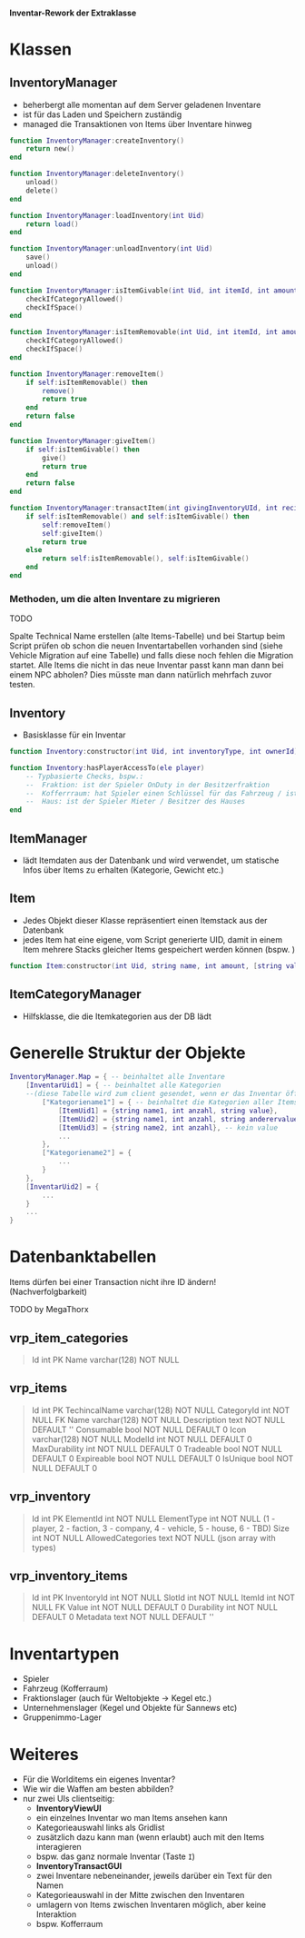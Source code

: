 #### Inventar-Rework der Extraklasse

# Klassen

## InventoryManager
- beherbergt alle momentan auf dem Server geladenen Inventare
- ist für das Laden und Speichern zuständig
- managed die Transaktionen von Items über Inventare hinweg

```Lua
function InventoryManager:createInventory()
    return new()
end

function InventoryManager:deleteInventory()
    unload()
    delete()
end

function InventoryManager:loadInventory(int Uid)
    return load()
end

function InventoryManager:unloadInventory(int Uid)
    save()
    unload()
end

function InventoryManager:isItemGivable(int Uid, int itemId, int amount)
    checkIfCategoryAllowed()
    checkIfSpace()
end

function InventoryManager:isItemRemovable(int Uid, int itemId, int amount)
    checkIfCategoryAllowed()
    checkIfSpace()
end

function InventoryManager:removeItem()
    if self:isItemRemovable() then
        remove()
        return true
    end
    return false
end

function InventoryManager:giveItem()
    if self:isItemGivable() then
        give()
        return true
    end
    return false
end

function InventoryManager:transactItem(int givingInventoryUId, int recievingInventoryUid, int itemId, int amount, [string value])
    if self:isItemRemovable() and self:isItemGivable() then
        self:removeItem()
        self:giveItem()
        return true
    else
        return self:isItemRemovable(), self:isItemGivable()
    end
end
```

### Methoden, um die alten Inventare zu migrieren
TODO

Spalte Technical Name erstellen (alte Items-Tabelle) und bei Startup beim Script prüfen ob schon die neuen Inventartabellen vorhanden sind (siehe Vehicle Migration auf eine Tabelle) und falls diese noch fehlen die Migration startet. Alle Items die nicht in das neue Inventar passt kann man dann bei einem NPC abholen? Dies müsste man dann natürlich mehrfach zuvor testen.

## Inventory
- Basisklasse für ein Inventar
```Lua
function Inventory:constructor(int Uid, int inventoryType, int ownerId)

function Inventory:hasPlayerAccessTo(ele player)
    -- Typbasierte Checks, bspw.:
    --  Fraktion: ist der Spieler OnDuty in der Besitzerfraktion
    --  Kofferrraum: hat Spieler einen Schlüssel für das Fahrzeug / ist CopDuty
    --  Haus: ist der Spieler Mieter / Besitzer des Hauses
end
```

## ItemManager
- lädt Itemdaten aus der Datenbank und wird verwendet, um statische Infos über Items zu erhalten (Kategorie, Gewicht etc.)

## Item
- Jedes Objekt dieser Klasse repräsentiert einen Itemstack aus der Datenbank
- jedes Item hat eine eigene, vom Script generierte UID, damit in einem Item mehrere Stacks gleicher Items gespeichert werden können (bspw. )
```Lua
function Item:constructor(int Uid, string name, int amount, [string value])
```

## ItemCategoryManager
- Hilfsklasse, die die Itemkategorien aus der DB lädt

# Generelle Struktur der Objekte

```Lua
InventoryManager.Map = { -- beinhaltet alle Inventare
    [InventarUid1] = { -- beinhaltet alle Kategorien
    --(diese Tabelle wird zum client gesendet, wenn er das Inventar öffnet)
        ["Kategoriename1"] = { -- beinhaltet die Kategorien aller Items
            [ItemUid1] = {string name1, int anzahl, string value},
            [ItemUid2] = {string name1, int anzahl, string anderervalue},
            [ItemUid3] = {string name2, int anzahl}, -- kein value
            ...
        },
        ["Kategoriename2"] = {
            ...
        }
    },
    [InventarUid2] = {
        ...
    }
    ...
}
```




# Datenbanktabellen

Items dürfen bei einer Transaction nicht ihre ID ändern! (Nachverfolgbarkeit)

TODO by MegaThorx

## vrp_item_categories
> Id int PK
> Name varchar(128) NOT NULL

## vrp_items
> Id int PK
> TechincalName varchar(128) NOT NULL
> CategoryId int NOT NULL FK
> Name varchar(128) NOT NULL
> Description text NOT NULL DEFAULT ''
> Consumable bool NOT NULL DEFAULT 0
> Icon varchar(128) NOT NULL
> ModelId int NOT NULL DEFAULT 0
> MaxDurability int NOT NULL DEFAULT 0
> Tradeable bool NOT NULL DEFAULT 0
> Expireable bool NOT NULL DEFAULT 0
> IsUnique bool NOT NULL DEFAULT 0

## vrp_inventory
> Id int PK
> ElementId int NOT NULL
> ElementType int NOT NULL (1 - player, 2 - faction, 3 - company, 4 - vehicle, 5 - house, 6 - TBD)
> Size int NOT NULL
> AllowedCategories text NOT NULL (json array with types)

## vrp_inventory_items
> Id int PK
> InventoryId int NOT NULL
> SlotId int NOT NULL
> ItemId int NOT NULL FK
> Value int NOT NULL DEFAULT 0
> Durability int NOT NULL DEFAULT 0
> Metadata text NOT NULL DEFAULT ''

# Inventartypen
- Spieler
- Fahrzeug (Kofferraum)
- Fraktionslager (auch für Weltobjekte -> Kegel etc.)
- Unternehmenslager (Kegel und Objekte für Sannews etc)
- Gruppenimmo-Lager

# Weiteres
- Für die Worlditems ein eigenes Inventar?
- Wie wir die Waffen am besten abbilden?
- nur zwei UIs clientseitig:
    - __InventoryViewUI__
    - ein einzelnes Inventar wo man Items ansehen kann
    - Kategorieauswahl links als Gridlist
    - zusätzlich dazu kann man (wenn erlaubt) auch mit den Items interagieren
    - bspw. das ganz normale Inventar (Taste `I`)
    - __InventoryTransactGUI__
    - zwei Inventare nebeneinander, jeweils darüber ein Text für den Namen
    - Kategorieauswahl in der Mitte zwischen den Inventaren
    - umlagern von Items zwischen Inventaren möglich, aber keine Interaktion
    - bspw. Kofferraum
